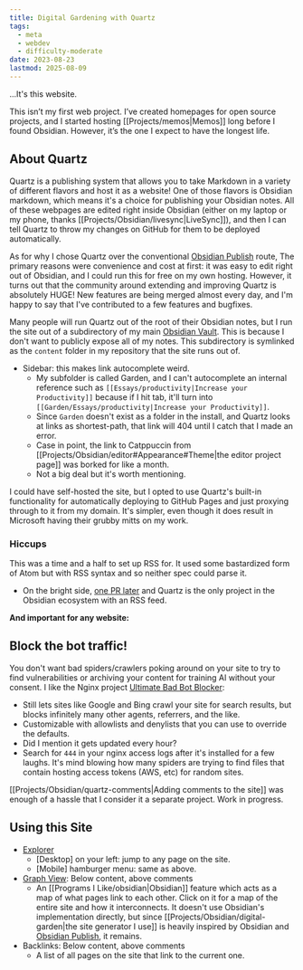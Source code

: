 ```yaml
---
title: Digital Gardening with Quartz
tags:
  - meta
  - webdev
  - difficulty-moderate
date: 2023-08-23
lastmod: 2025-08-09
---
```

...It's this website.

This isn’t my first web project. I’ve created homepages for open source projects, and I started hosting [[Projects/memos|Memos]] long before I found Obsidian. However, it’s the one I expect to have the longest life. 
## About Quartz
Quartz is a publishing system that allows you to take Markdown in a variety of different flavors and host it as a website! One of those flavors is Obsidian markdown, which means it's a choice for publishing your Obsidian notes. All of these webpages are edited right inside Obsidian (either on my laptop or my phone, thanks [[Projects/Obsidian/livesync|LiveSync]]), and then I can tell Quartz to throw my changes on GitHub for them to be deployed automatically.

As for why I chose Quartz over the conventional [Obsidian Publish](https://obsidian.md/publish) route, The primary reasons were convenience and cost at first: it was easy to edit right out of Obsidian, and I could run this for free on my own hosting. However, it turns out that the community around extending and improving Quartz is absolutely HUGE! New features are being merged almost every day, and I'm happy to say that I've contributed to a few features and bugfixes.

Many people will run Quartz out of the root of their Obsidian notes, but I run the site out of a subdirectory of my main [Obsidian Vault](https://help.obsidian.md/Getting+started/Create+a+vault). This is because I don't want to publicly expose all of my notes. This subdirectory is symlinked as the `content` folder in my repository that the site runs out of. 
- Sidebar: this makes link autocomplete weird. 
	- My subfolder is called Garden, and I can't autocomplete an internal reference such as `[[Essays/productivity|Increase your Productivity]]` because if I hit tab, it'll turn into `[[Garden/Essays/productivity|Increase your Productivity]]`. 
	- Since `Garden` doesn't exist as a folder in the install, and Quartz looks at links as shortest-path, that link will 404 until I catch that I made an error. 
	- Case in point, the link to Catppuccin from [[Projects/Obsidian/editor#Appearance#Theme|the editor project page]] was borked for like a month.
	- Not a big deal but it's worth mentioning.

I could have self-hosted the site, but I opted to use Quartz's built-in functionality for automatically deploying to GitHub Pages and just proxying through to it from my domain. It's simpler, even though it does result in Microsoft having their grubby mitts on my work.
### Hiccups
This was a time and a half to set up RSS for. It used some bastardized form of Atom but with RSS syntax and so neither spec could parse it.
- On the bright side, [one PR later](https://github.com/jackyzha0/quartz/pull/407) and Quartz is the only project in the Obsidian ecosystem with an RSS feed. 

**And important for any website:** 
## Block the bot traffic! 
You don't want bad spiders/crawlers poking around on your site to try to find vulnerabilities or archiving your content for training AI without your consent. I like the Nginx project [Ultimate Bad Bot Blocker](https://github.com/mitchellkrogza/nginx-ultimate-bad-bot-blocker): 
- Still lets sites like Google and Bing crawl your site for search results, but blocks infinitely many other agents, referrers, and the like. 
- Customizable with allowlists and denylists that you can use to override the defaults. 
- Did I mention it gets updated every hour? 
- Search for `444` in your nginx access logs after it's installed for a few laughs. It's mind blowing how many spiders are trying to find files that contain hosting access tokens (AWS, etc) for random sites.

[[Projects/Obsidian/quartz-comments|Adding comments to the site]] was enough of a hassle that I consider it a separate project. Work in progress.

## Using this Site
- [Explorer](https://quartz.jzhao.xyz/features/explorer) 
	- \[Desktop\] on your left: jump to any page on the site.
	- \[Mobile\] hamburger menu: same as above.
- [Graph View](https://help.obsidian.md/Plugins/Graph+view): Below content, above comments
	- An [[Programs I Like/obsidian|Obsidian]] feature which acts as a map of what pages link to each other. Click on it for a map of the entire site and how it interconnects. It doesn't use Obsidian's implementation directly, but since [[Projects/Obsidian/digital-garden|the site generator I use]] is heavily inspired by Obsidian and [Obsidian Publish]( https://obsidian.md/publish ), it remains.
- Backlinks: Below content, above comments
	- A list of all pages on the site that link to the current one.